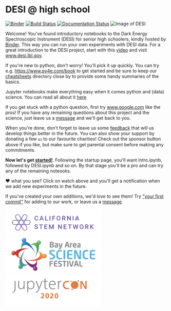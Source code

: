 # DESI @ high school

[![Binder](https://mybinder.org/badge_logo.svg)](https://mybinder.org/v2/gh/michaelJwilson/DESI-HighSchool/master)
[![Build Status](https://travis-ci.com/michaelJwilson/DESI-HighSchool.svg?branch=master)](https://travis-ci.com/michaelJwilson/DESI-HighSchool)
[![Documentation Status](https://readthedocs.org/projects/desi-highschool/badge/?version=latest)](https://desi-highschool.readthedocs.io/en/latest/?badge=latest)
![Image of DESI](https://github.com/michaelJwilson/DESI-HighSchool/blob/master/images/Mayall-Star-Trails.jpg)

Welcome!  You've found introductory notebooks to the Dark Energy Spectroscopic Instrument (DESI) for senior high schoolers, kindly hosted by [Binder](https://mybinder.readthedocs.io/en/latest/).  This way you can run your own experiments with DESI data.  For a great introduction to the DESI project, start with this [video](https://www.youtube.com/watch?v=kPXx9tqyzYg) and visit www.desi.lbl.gov.

If you're new to python, don't worry!  You'll pick it up quickly.  You can try e.g. https://www.py4e.com/book to get started and be sure to keep our [cheatsheets](https://github.com/michaelJwilson/DESI-HighSchool/tree/master/cheatsheets) directory close by to provide some handy summaries of the basics.

Jupyter notebooks make everything easy when it comes python and (data) science.  You can read all about it [here](www.dataquest.io/blog/jupyter-notebook-tutorial/)

If you get stuck with a python question, first try www.google.com like the pros!  If you have any remaining questions about this project and the science,
just leave us a [message](https://www.github.com/michaelJwilson/DESI-HighSchool/issues/new) and we'll get back to you.  

When you're done, don't forget to leave us some [feedback](https://forms.gle/LGKMVamrtS5StSv56) that will us develop things better in the future.  You can also show your support by donating a few :dollar:
to our favourite charities!  Check out the sponsor button above if you like, but make sure to get parental consent before making any commitments.

**Now let's get [started!](https://mybinder.org/v2/gh/michaelJwilson/DESI-HighSchool/master)**.  Following the startup page, you'll want Intro.ipynb, followed by DESI.ipynb and so on.  By that stage you'll be a pro
and can try any of the remaining noteooks. 

:heart: what you see?  Click on watch above and you'll get a notification when we add new experiments in the future.

If you've created your own additions, we'd love to see them!  Try ["your first commit"](https://www.medium.com/@haydar_ai/learning-how-to-git-creating-your-first-commit-c753ed2e7498) for adding to our work, or leave us a [message](https:/www.github.com/michaelJwilson/DESI-HighSchool/issues/new).

<p float="left">
  <img src="./images/CalStemNet.png", width=300>
  <img src="./images/BayScienceFest.png", width=300>
  <img src="./images/JupyterCon20.png", width=300>
</p>

